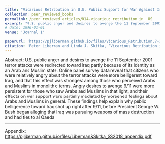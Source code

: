 ```yaml
---
title: "Vicarious Retribution in U.S. Public Support for War Against Iraq"
collection: peer_reviewed_books
permalink: /peer_reviewed_articles/014-vicarious_retribution_in_ US
excerpt: "U.S. public anger and desires to avenge the 11 September 2001 terror attacks were redirected toward Iraq partly because of its identity as an Arab and Muslim state."
# date: 1996-01-01
venue: 'Journal 1'

paperurl: 'https://pjliberman.github.io/files/Vicarious_Retribution.7-18.pdf'
citation: 'Peter Liberman and Linda J. Skitka, “Vicarious Retribution in U.S. Public Support for War Against Iraq,” <i>Security Studies</i>, forthcoming.'
---
```


Abstract: U.S. public anger and desires to avenge the 11 September 2001 terror attacks were redirected toward Iraq partly because of its identity as an Arab and Muslim state. Online panel survey data reveal that citizens who were relatively angry about the terror attacks were more belligerent toward Iraq, and that this effect was strongest among those who perceived Arabs and Muslims in monolithic terms. Angry desires to avenge 9/11 were more persistent for those who saw Arabs and Muslims in that light, and their effects on war support were partially mediated by worsened feelings about Arabs and Muslims in general. These findings help explain why public belligerence toward Iraq shot up right after 9/11, before President George W. Bush began alleging that Iraq was pursuing weapons of mass destruction and had ties to al Qaeda.

---
Appendix: https://pjliberman.github.io/files/Liberman&Skitka_SS2018_appendix.pdf

<!-- Recommended citation: Your Name, You. (2009). "Paper Title Number 1." <i>Journal 1</i>. 1(1). -->
